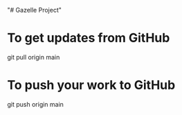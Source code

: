 "# Gazelle Project" 


# To get updates from GitHub

git pull origin main   

# To push your work to GitHub

git push origin main   

